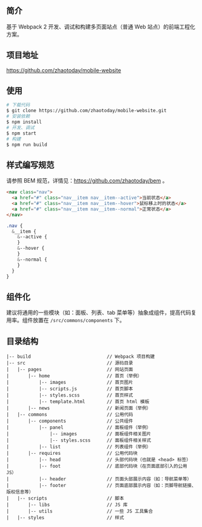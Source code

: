 ## 简介
基于 Webpack 2 开发、调试和构建多页面站点（普通 Web 站点）的前端工程化方案。

## 项目地址
https://github.com/zhaotoday/mobile-website

## 使用
```bash
# 下载代码
$ git clone https://github.com/zhaotoday/mobile-website.git
# 安装依赖
$ npm install
# 开发、调试
$ npm start
# 构建
$ npm run build
```

## 样式编写规范
请参照 BEM 规范，详情见：https://github.com/zhaotoday/bem 。
```html
<nav class="nav">
  <a href="#" class="nav__item nav__item--active">当前状态</a>
  <a href="#" class="nav__item nav__item--hover">鼠标移上时的状态</a>
  <a href="#" class="nav__item nav__item--normal">正常状态</a>
</nav>
```
```scss
.nav {
  &__item {
    &--active {
    }
    &--hover {
    }
    &--normal {
    }
  }
}
```

## 组件化
建议将通用的一些模块（如：面板、列表、tab 菜单等）抽象成组件，提高代码复用率。组件放置在 `/src/commons/components` 下。

## 目录结构
```
|-- build                            // Webpack 项目构建
|-- src                              // 源码目录
|   |-- pages                        // 网站页面
|       |-- home                     // 首页（举例）
|           |-- images               // 首页图片
|           |-- scripts.js           // 首页脚本
|           |-- styles.scss          // 首页样式
|           |-- template.html        // 首页 html 模板
|       |-- news                     // 新闻页面（举例）
|   |-- commons                      // 公用代码
|       |-- components               // 公共组件
|           |-- panel                // 面板组件（举例）
|               |-- images           // 面板组件相关图片
|               |-- styles.scss      // 面板组件相关样式
|           |-- list                 // 列表组件（举例）
|       |-- requires                 // 公用代码块
|           |-- head                 // 头部代码块（也就是 <head> 标签）
|           |-- foot                 // 底部代码块（在页面底部引入的公用 JS）
|           |-- header               // 页面头部展示内容（如：导航菜单等）
|           |-- footer               // 页面底部展示内容（如：页脚导航链接、版权信息等）
|   |-- scripts                      // 脚本
|       |-- libs                     // JS 库
|       |-- utils                    // 一些 JS 工具集合
|   |-- styles                       // 样式
```